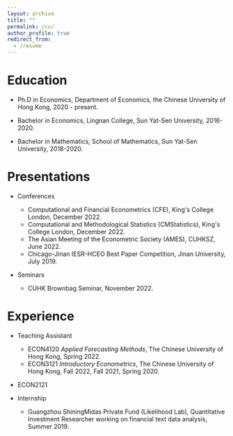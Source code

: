 ```yaml
---
layout: archive
title: ""
permalink: /cv/
author_profile: true
redirect_from:
  - /resume
---
```


Education
======
* Ph.D in Economics, Department of Economics, the Chinese University of Hong Kong, 2020 - present.

* Bachelor in Economics, Lingnan College, Sun Yat-Sen University, 2016-2020. 

* Bachelor in Mathematics, School of Mathematics, Sun Yat-Sen University, 2018-2020. 

  

Presentations 
======

* Conferences

  * Computational and Financial Econometrics (CFE), King's College London, December 2022. 
  * Computational and Methodological Statistics (CMStatistics), King's College London, December 2022. 
  * The Asian Meeting of the Econometric Society (AMES), CUHKSZ, June 2022. 
  * Chicago-Jinan IESR-HCEO Best Paper Competition, Jinan University, July 2019.

* Seminars

  * CUHK Brownbag Seminar, November 2022.

    

Experience
======
* Teaching Assistant 
  * ECON4120 *Applied Forecasting Methods*, The Chinese University of Hong Kong, Spring 2022.
  * ECON3121 *Introductory Econometrics*, The Chinese University of Hong Kong,
     Fall 2022, Fall 2021, Spring 2020.
* ECON2121
  



* Internship 
  * Guangzhou ShiningMidas Private Fund (Likelihood Lab), Quantitative Investment Researcher working on financial text data analysis, Summer 2019.  
  